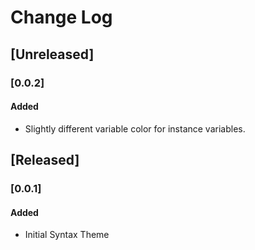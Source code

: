 # Change Log
## [Unreleased]
### [0.0.2]
#### Added
- Slightly different variable color for instance variables.

## [Released]
### [0.0.1]
#### Added
- Initial Syntax Theme
